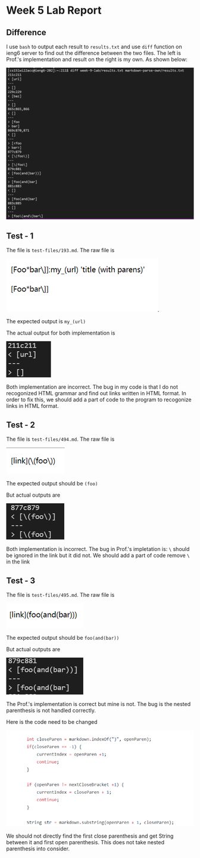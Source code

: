 # Week 5 Lab Report

## Difference

I use `bash` to output each result to `results.txt` and use `diff` function on ieng6 server to find out the difference between the two files. The left is Prof.'s implementation and result on the right is my own. As shown below:

![diff](diff.png)

## Test - 1
The file is `test-files/193.md`. The raw file is

![raw](194raw.png).

The expected output is `my_(url)`

The actual output for both implementation is

![actual](194actual.png)

Both implementation are incorrect. The bug in my code is that I do not recogonized HTML grammar and find out links written in HTML format. In order to fix this, we should add a part of code to the program to recogonize links in HTML format.

## Test - 2
The file is `test-files/494.md`. The raw file is

![raw](494raw.png)

The expected output should be `(foo)`

But actual outputs are

![actual](494actual.png)

Both implementation is incorrect. The bug in Prof.'s impletation is: `\` should be ignored in the link but it did not. We should add a part of code remove `\` in the link

## Test - 3
The file is `test-files/495.md`. The raw file is

![raw](495raw.png)

The expected output should be `foo(and(bar))`

But actual outputs are

![actual](495actual.png)

The Prof.'s implementation is correct but mine is not. The bug is the nested parenthesis is not handled correctly. 

Here is the code need to be changed

![code](495code.png)

We should not directly find the first close parenthesis and get String between it and first open parenthesis. This does not take nested parenthesis into consider.